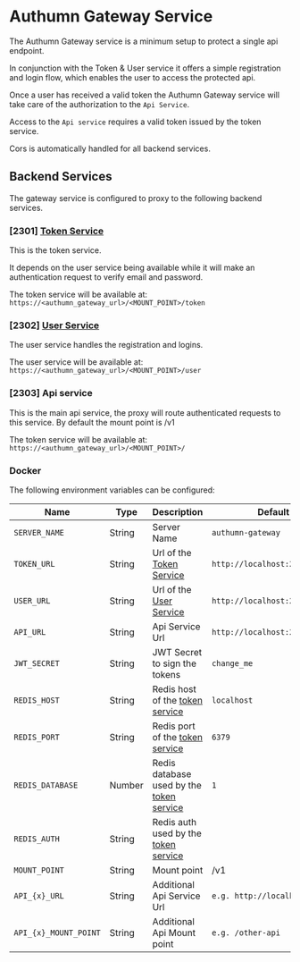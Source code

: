 # Authumn Gateway Service

The Authumn Gateway service is a minimum setup to protect a single api endpoint.

In conjunction with the Token & User service it offers a simple registration and login flow,
which enables the user to access the protected api.

Once a user has received a valid token the Authumn Gateway service will take care of the authorization to the `Api Service`.

Access to the `Api service` requires a valid token issued by the token service.

Cors is automatically handled for all backend services.

## Backend Services

The gateway service is configured to proxy to the following backend services.

### [2301] [Token Service](https://github.com/authumn/authumn-token)

This is the token service.

It depends on the user service being available while it will make an authentication request to verify email and password.

The token service will be available at: `https://<authumn_gateway_url>/<MOUNT_POINT>/token`

### [2302] [User Service](https://github.com/authumn/authumn-user)

The user service handles the registration and logins.

The user service will be available at: `https://<authumn_gateway_url>/<MOUNT_POINT>/user`

### [2303] Api service

This is the main api service, the proxy will route authenticated requests to this service.
By default the mount point is /v1

The token service will be available at: `https://<authumn_gateway_url>/<MOUNT_POINT>/`

### Docker

The following environment variables can be configured:

|Name|Type|Description|Default|
|---|---|---|---|
|`SERVER_NAME`|String|Server Name|`authumn-gateway`|
|`TOKEN_URL`|String|Url of the [Token Service](https://github.com/authumn/authumn-token)|`http://localhost:2301/token`|
|`USER_URL`|String|Url of the [User Service](https://github.com/authumn/authumn-user)|`http://localhost:2302/user`|
|`API_URL`|String|Api Service Url|`http://localhost:2303/api`|
|`JWT_SECRET`|String|JWT Secret to sign the tokens|`change_me`|
|`REDIS_HOST`|String|Redis host of the [token service]()|`localhost`|
|`REDIS_PORT`|String|Redis port of the [token service](https://github.com/authumn/authumn-token)|`6379`|
|`REDIS_DATABASE`|Number|Redis database used by the [token service](https://github.com/authumn/authumn-token)|`1`|
|`REDIS_AUTH`|String|Redis auth used by the [token service](https://github.com/authumn/authumn-token)||
|`MOUNT_POINT`|String|Mount point|/v1|
|`API_{x}_URL`|String|Additional Api Service Url|`e.g. http://localhost:2309`|
|`API_{x}_MOUNT_POINT`|String|Additional Api Mount point |`e.g. /other-api`|


